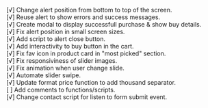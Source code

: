 [√] Change alert position from bottom to top of the screen.\
[√] Reuse alert to show errors and success messages.\
[√] Create modal to display successfull purchase & show buy details.\
[√] Fix alert position in small screen sizes.\
[√] Add script to alert close button.\
[√] Add interactivity to buy button in the cart.\
[√] Fix fav icon in product card in "most picked" section.\
[√] Fix responsiviness of slider images.\
[√] Fix animation when user change slide.\
[√] Automate slider swipe.\
[√] Update format price function to add thousand separator.\
[ ] Add comments to functions/scripts.\
[√] Change contact script for listen to form submit event.
